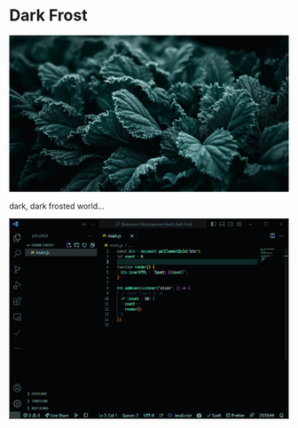 # Dark Frost

![header](./header.png)

dark, dark frosted world...

![screenshot](./screenshot.png)
